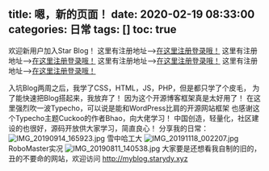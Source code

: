 title: 嗯，新的页面！
date: 2020-02-19 08:33:00
categories: 日常
tags: []
toc: true
---
欢迎新用户加入Star Blog！
这里有注册地址-->[在这里注册登录哦！][1]
这里有注册地址-->[在这里注册登录哦！][1]
这里有注册地址-->[在这里注册登录哦！][1]
这里有注册地址-->[在这里注册登录哦！][1]

                      
入坑Blog两周之后，我学了CSS，HTML，JS，PHP，但是都只学了个皮毛，
为了能快速把Blog搭起来，我放弃了！
因为这个开源博客框架真是太好用了！
在这里强烈吹一波Typecho，可以说是能和WordPress比肩的开源网站框架
也感谢这个Typecho主题Cuckoo的作者Bhao，向大佬学习！
中国创造，轻量化，社区建设的也很好，源码开放供大家学习，简直良心！
分享我的日常：
![IMG_20190914_165923.jpg][2]
雪中哈工大
![IMG_20191118_002207.jpg][3]
RoboMaster实况
![IMG_20190811_140538.jpg][4]
大家要是还想看我自制的旧的，丑的不要命的网站，欢迎访问 http://myblog.starydy.xyz 


  [1]: http://www.starydy.xyz/admin/
  [2]: /old_images/2020/05/651860426.jpg
  [3]: /old_images/2020/05/2294227069.jpg
  [4]: /old_images/2020/05/3913045297.jpg
